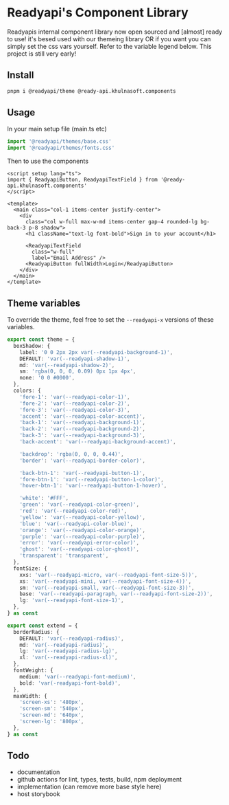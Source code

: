 # Readyapi's Component Library

Readyapis internal component library now open sourced and [almost] ready to use! it's besed used with our themeing library OR if you want you can simply set the css vars yourself. Refer to the variable legend below. This project is still very early!

## Install

```bash
pnpm i @readyapi/theme @ready-api.khulnasoft.components
```

## Usage

In your main setup file (main.ts etc)

```ts
import '@readyapi/themes/base.css'
import '@readyapi/themes/fonts.css'
```

Then to use the components

```vue
<script setup lang="ts">
import { ReadyapiButton, ReadyapiTextField } from '@ready-api.khulnasoft.components'
</script>

<template>
  <main class="col-1 items-center justify-center">
    <div
      class="col w-full max-w-md items-center gap-4 rounded-lg bg-back-3 p-8 shadow">
      <h1 className="text-lg font-bold">Sign in to your account</h1>

      <ReadyapiTextField
        class="w-full"
        label="Email Address" />
      <ReadyapiButton fullWidth>Login</ReadyapiButton>
    </div>
  </main>
</template>
```

## Theme variables

To override the theme, feel free to set the `--readyapi-x` versions of these variables.

```ts
export const theme = {
  boxShadow: {
    label: '0 0 2px 2px var(--readyapi-background-1)',
    DEFAULT: 'var(--readyapi-shadow-1)',
    md: 'var(--readyapi-shadow-2)',
    sm: 'rgba(0, 0, 0, 0.09) 0px 1px 4px',
    none: '0 0 #0000',
  },
  colors: {
    'fore-1': 'var(--readyapi-color-1)',
    'fore-2': 'var(--readyapi-color-2)',
    'fore-3': 'var(--readyapi-color-3)',
    'accent': 'var(--readyapi-color-accent)',
    'back-1': 'var(--readyapi-background-1)',
    'back-2': 'var(--readyapi-background-2)',
    'back-3': 'var(--readyapi-background-3)',
    'back-accent': 'var(--readyapi-background-accent)',

    'backdrop': 'rgba(0, 0, 0, 0.44)',
    'border': 'var(--readyapi-border-color)',

    'back-btn-1': 'var(--readyapi-button-1)',
    'fore-btn-1': 'var(--readyapi-button-1-color)',
    'hover-btn-1': 'var(--readyapi-button-1-hover)',

    'white': '#FFF',
    'green': 'var(--readyapi-color-green)',
    'red': 'var(--readyapi-color-red)',
    'yellow': 'var(--readyapi-color-yellow)',
    'blue': 'var(--readyapi-color-blue)',
    'orange': 'var(--readyapi-color-orange)',
    'purple': 'var(--readyapi-color-purple)',
    'error': 'var(--readyapi-error-color)',
    'ghost': 'var(--readyapi-color-ghost)',
    'transparent': 'transparent',
  },
  fontSize: {
    xxs: 'var(--readyapi-micro, var(--readyapi-font-size-5))',
    xs: 'var(--readyapi-mini, var(--readyapi-font-size-4))',
    sm: 'var(--readyapi-small, var(--readyapi-font-size-3))',
    base: 'var(--readyapi-paragraph, var(--readyapi-font-size-2))',
    lg: 'var(--readyapi-font-size-1)',
  },
} as const

export const extend = {
  borderRadius: {
    DEFAULT: 'var(--readyapi-radius)',
    md: 'var(--readyapi-radius)',
    lg: 'var(--readyapi-radius-lg)',
    xl: 'var(--readyapi-radius-xl)',
  },
  fontWeight: {
    medium: 'var(--readyapi-font-medium)',
    bold: 'var(-readyapi-font-bold)',
  },
  maxWidth: {
    'screen-xs': '480px',
    'screen-sm': '540px',
    'screen-md': '640px',
    'screen-lg': '800px',
  },
} as const
```

## Todo

- documentation
- github actions for lint, types, tests, build, npm deployment
- implementation (can remove more base style here)
- host storybook
